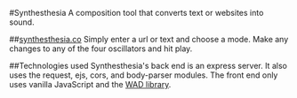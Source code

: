 #Synthesthesia 
A composition tool that converts text or websites into sound.

##[synthesthesia.co](http://synthesthesia.co)
Simply enter a url or text and choose a mode. Make any changes to any of the four oscillators and hit play.

##Technologies used
Synthesthesia's back end is an express server. It also uses the request, ejs, cors, and body-parser modules. The front end only uses vanilla JavaScript and the [WAD library](https://github.com/rserota/wad).

